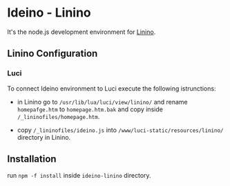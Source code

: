 # Ideino - Linino

It's the node.js development environment for [Linino](http://www.linino.org).

## Linino Configuration

### Luci

To connect Ideino environment to Luci execute the following istrunctions:

* in Linino go to `/usr/lib/lua/luci/view/linino/` and rename `homepafge.htm` to `homepage.htm.bak` and copy inside `/_lininofiles/homepage.htm`.

* copy `/_lininofiles/ideino.js` into `/www/luci-static/resources/linino/` directory in Linino.


## Installation

run `npm -f install` inside `ideino-linino` directory.
